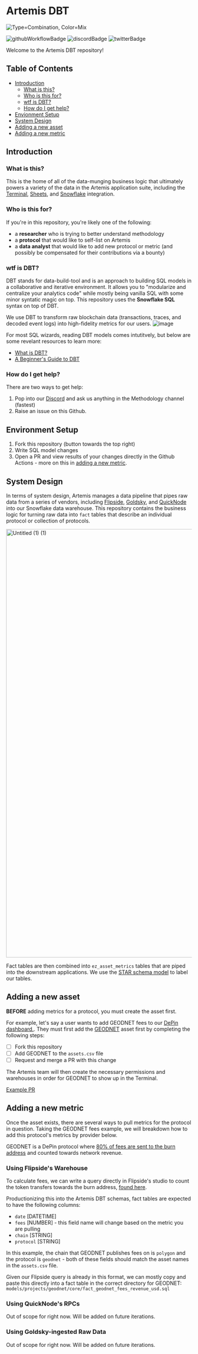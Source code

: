 # Artemis DBT
![Type=Combination, Color=Mix](https://github.com/Artemis-xyz/dbt/assets/12548832/93c7c673-6cee-479c-ab9b-833e7dc9546b)

![githubWorkflowBadge]
![discordBadge]
![twitterBadge]

Welcome to the Artemis DBT repository!

## Table of Contents
- [Introduction](#introduction)
  - [What is this?](#what-is-this)
  - [Who is this for?](#who-is-this-for)
  - [wtf is DBT?](#wtf-is-dbt)
  - [How do I get help?](#how-do-i-get-help)
- [Envionment Setup](#environment-setup)
- [System Design](#system-design)
- [Adding a new asset](#adding-a-new-asset)
- [Adding a new metric](#adding-a-new-metric)

## Introduction
### What is this?
This is the home of all of the data-munging business logic that ultimately powers a variety of the data in the Artemis application suite, including the [Terminal](https://app.artemis.xyz/), [Sheets](https://www.artemis.xyz/sheets), and [Snowflake](https://www.artemis.xyz/datashare) integration. 

### Who is this for?
If you're in this repository, you're likely one of the following:
- a **researcher** who is trying to better understand methodology
- a **protocol** that would like to self-list on Artemis
- a **data analyst** that would like to add new protocol or metric (and possibly be compensated for their contributions via a bounty)

### wtf is DBT?
DBT stands for data-build-tool and is an approach to building SQL models in a collaborative and iterative environment. It allows you to "modularize and centralize your analytics code" while mostly being vanilla SQL with some minor syntatic magic on top. This repository uses the **Snowflake SQL** syntax on top of DBT.

We use DBT to transform raw blockchain data (transactions, traces, and decoded event logs) into high-fidelity metrics for our users. 
![image](https://github.com/Artemis-xyz/dbt/assets/12548832/a10bde59-46db-4e92-a230-825020e3ebe3)


For most SQL wizards, reading DBT models comes intutitvely, but below are some revelant resources to learn more:
- [What is DBT?](https://docs.getdbt.com/docs/introduction)
- [A Beginner's Guide to DBT](https://pttljessy.medium.com/a-beginners-guide-to-dbt-data-build-tool-part-1-introduction-9a147ada1eb9)

### How do I get help?
There are two ways to get help:
1) Pop into our [Discord](https://discord.com/invite/wMEA9k6n6T) and ask us anything in the Methodology channel (fastest)
2) Raise an issue on this Github.

## Environment Setup
1) Fork this repository (button towards the top right) 
2) Write SQL model changes
3) Open a PR and view results of your changes directly in the Github Actions - more on this in [adding a new metric](#adding-a-new-metric).

## System Design
In terms of system design, Artemis manages a data pipeline that pipes raw data from a series of vendors, including [Flipside](https://flipsidecrypto.xyz/), [Goldsky](https://goldsky.com/), and [QuickNode](https://www.quicknode.com/chains) into our Snowflake data warehouse. This repository contains the business logic for turning raw data into `fact` tables that describe an individual protocol or collection of protocols. 

<img width="1160" alt="Untitled (1) (1)" src="https://github.com/Artemis-xyz/dbt/assets/12548832/8178373b-ca67-4243-bfbb-73bbe475ff14">

Fact tables are then combined into `ez_asset_metrics` tables that are piped into the downstream applications. We use the [STAR schema model](https://en.wikipedia.org/wiki/Star_schema) to label our tables. 

## Adding a new asset
**BEFORE** adding metrics for a protocol, you must create the asset first. 

For example, let's say a user wants to add GEODNET fees to our [DePin dashboard.](https://app.artemis.xyz/sectors?tab=dePin). They must first add the [GEODNET](https://geodnet.com/) asset first by completing the following steps:
- [ ] Fork this repository
- [ ] Add GEODNET to the `assets.csv` file
- [ ] Request and merge a PR with this change

The Artemis team will then create the necessary permissions and warehouses in order for GEODNET to show up in the Terminal. 

[Example PR](https://github.com/Artemis-xyz/dbt/pull/5)

## Adding a new metric
Once the asset exists, there are several ways to pull metrics for the protocol in question. Taking the GEODNET fees example, we will breakdown how to add this protocol's metrics by provider below. 

GEODNET is a DePin protocol where [80% of fees are sent to the burn address](https://insidegnss.com/developing-a-truly-global-rtk-network/) and counted towards network revenue. 

### Using Flipside's Warehouse
To calculate fees, we can write a query directly in Flipside's studio to count the token transfers towards the burn address, [found here](https://flipsidecrypto.xyz/0xnirmal/q/HAffpGdx4d63/geodnet-fees-revenue).

Productionizing this into the Artemis DBT schemas, fact tables are expected to have the following columns:
- `date` [DATETIME]
- `fees` [NUMBER] - this field name will change based on the metric you are pulling 
- `chain` [STRING]
- `protocol` [STRING]

In this example, the chain that GEODNET publishes fees on is `polygon` and the protocol is `geodnet` - both of these fields should match the asset names in the `assets.csv` file. 

Given our Flipside query is already in this format, we can mostly copy and paste this directly into a fact table in the correct directory for GEODNET: `models/projects/geodnet/core/fact_geodnet_fees_revenue_usd.sql`

### Using QuickNode's RPCs
Out of scope for right now. Will be added on future iterations.

### Using Goldsky-ingested Raw Data 
Out of scope for right now. Will be added on future iterations.


[discordBadge]: https://img.shields.io/discord/1042835101056258098?label=discord&logo=discord&logoColor=white
[githubWorkflowBadge]: https://github.com/Artemis-xyz/dbt/actions/workflows/compile.yml/badge.svg
[twitterBadge]: https://img.shields.io/twitter/follow/artemis__xyz?link=https%3A%2F%2Ftwitter.com%2Fartemis__xyz

